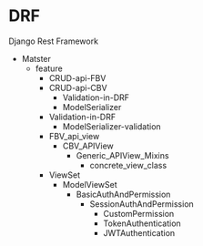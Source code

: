 # DRF
Django Rest Framework

- Matster
	- feature
		- CRUD-api-FBV
		- CRUD-api-CBV
			- Validation-in-DRF
			- ModelSerializer
		- Validation-in-DRF
			- ModelSerializer-validation
		- FBV_api_view
			- CBV_APIView
				- Generic_APIView_Mixins
					- concrete_view_class
		- ViewSet
			- ModelViewSet
				- BasicAuthAndPermission
					- SessionAuthAndPermission
						- CustomPermission
						- TokenAuthentication
						- JWTAuthentication